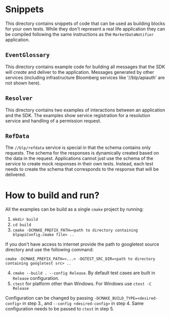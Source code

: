 # Snippets

This directory contains snippets of code that can be used as building blocks
for your own tests.  While they don't represent a real life application they
can be compiled following the same instructions as the `MarketDataNotifier`
application.

## `EventGlossary`

This directory contains example code for building all messages that the SDK
will *create* and deliver to the application.  Messages generated by other
services (including infrastructure Bloomberg services like '//blp/apiauth' are
not shown here).

## `Resolver`

This directory contains two examples of interactions between an application and
the SDK.  The examples show service registration for a resolution service and
handling of a permission request.

## `RefData`

The `//blp/refdata` service is special in that the schema contains only
requests.  The schema for the responses is dynamically created based on the
data in the request.  Applications cannot just use the schema of the service to
create mock responses in their own tests.  Instead, each test needs to create
the schema that corresponds to the response that will be delivered.

# How to build and run?

All the examples can be build as a single `cmake` project by running:

1. `mkdir build`
2. `cd build`
3. `cmake -DCMAKE_PREFIX_PATH=<path to directory containing blpapiConfig.cmake file> ..`

If you don't have access to internet provide the path to googletest source
directory and use the following command:

   `cmake -DCMAKE_PREFIX_PATH=<...> -DGTEST_SRC_DIR=<path to directory containing googletest src> ..`

4. `cmake --build . --config Release`. By default test cases are built in `Release` configuration.
5. `ctest` for platform other than Windows. For Windows use `ctest -C Release`

Configuration can be changed by passing `-DCMAKE_BUILD_TYPE=<desired-config>`
in step 3., and `--config <desired-config>` in step 4. Same configuration needs
to be passed to `ctest` in step 5.

